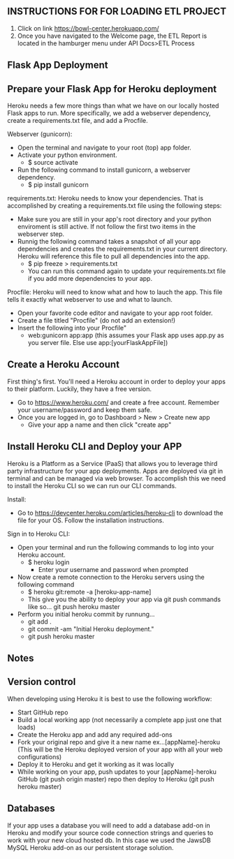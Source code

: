 INSTRUCTIONS FOR FOR LOADING ETL PROJECT
--------
1) Click on link https://bowl-center.herokuapp.com/ 
2) Once you have navigated to the Welcome page, the ETL Report is located in the hamburger menu under API Docs>ETL Process



Flask App Deployment
---------------------

Prepare your Flask App for Heroku deployment
----------
   Heroku needs a few more things than what we have on our locally hosted Flask apps to run. More specifically, we add a webserver dependency, create a requirements.txt file, and add a Procfile.
   
  Webserver (gunicorn):
   * Open the terminal and navigate to your root (top) app folder.
   * Activate your python environment.
      * $ source activate <yourEnvironmentName>
   * Run the following command to install gunicorn, a webserver dependency.
      * $ pip install gunicorn
   
  requirements.txt:
   Heroku needs to know your dependencies. That is accomplished by creating a requirements.txt file using the following steps:
   * Make sure you are still in your app's root directory and your python enviroment is still active. If not follow the first two items in the webserver step.
   * Runnig the following command takes a snapshot of all your app dependencies and creates the requirements.txt in your current directory. Heroku will reference this file to pull all dependencies into the app.
      * $ pip freeze > requirements.txt
      * You can run this command again to update your requirements.txt file if you add more dependencies to your app.
  
   Procfile:
   Heroku will need to know what and how to lauch the app. This file tells it exactly what webserver to use and what to launch.
   * Open your favorite code editor and navigate to your app root folder.
   * Create a file titled "Procfile" (do not add an extension!)
   * Insert the following into your Procfile"
      * web:gunicorn app:app (this assumes your Flask app uses app.py as you server file. Else use app:[yourFlaskAppFile])
       

Create a Heroku Account
--------------------
  First thing's first. You'll need a Heroku account in order to deploy your apps to their platform. Luckily, they have a free version.
   * Go to https://www.heroku.com/ and create a free account. Remember your username/password and keep them safe.
   * Once you are logged in, go to Dashboard > New > Create new app
      * Give your app a name and then click "create app"
   

Install Heroku CLI and Deploy your APP
--------------
  Heroku is a Platform as a Service (PaaS) that allows you to leverage third party infrastructure for your app deployments. Apps are deployed via git in terminal and can be managed via web browser. To accomplish this we need to install the Heroku CLI so we can run our CLI commands.
  
  Install:
   * Go to https://devcenter.heroku.com/articles/heroku-cli to download the file for your OS. Follow the installation instructions.
   
  Sign in to Heroku CLI:
   * Open your terminal and run the following commands to log into your Heroku account.
      * $ heroku login
         * Enter your username and password when prompted
   * Now create a remote connection to the Heroku servers using the following command
      * $ heroku git:remote -a [heroku-app-name]
      * This give you the ability to deploy your app via git push commands like so... git push heroku master
   * Perform you initial heroku commit by runnung...
      * git add .
      * git commit -am "Initial Heroku deployment."
      * git push heroku master
   
   
Notes
----------

Version control
---------------
  When developing using Heroku it is best to use the following workflow:
   * Start GitHub repo
   * Build a local working app (not necessarily a complete app just one that loads)
   * Create the Heroku app and add any required add-ons
   * Fork your original repo and give it a new name ex...[appName]-heroku (This will be the Heroku deployed version of your app with all your web configurations)
   * Deploy it to Heroku and get it working as it was locally
   * While working on your app, push updates to your [appName]-heroku GitHub (git push origin master) repo then deploy to Heroku (git push heroku master)
   

Databases
----------
  If your app uses a database you will need to add a database add-on in Heroku and modify your source code connection strings and queries to work with your new cloud hosted db. In this case we used the JawsDB MySQL Heroku add-on as our persistent storage solution.
